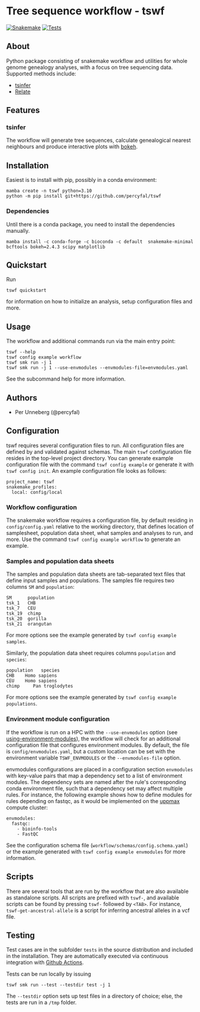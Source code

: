# Tree sequence workflow - tswf

[![Snakemake](https://img.shields.io/badge/snakemake-≥7.0-brightgreen.svg)](https://snakemake.bitbucket.io)
[![Tests](https://github.com/percyfal/wg-genealogy-smk/actions/workflows/main.yaml/badge.svg)](https://github.com/percyfal/tswf/actions/workflows/main.yaml)

## About

Python package consisting of snakemake workflow and utilities for
whole genome genealogy analyses, with a focus on tree sequencing data.
Supported methods include:

- [tsinfer](https://github.com/tskit-dev/tsinfer "tree sequence inference")
- [Relate](https://myersgroup.github.io/relate/ "estimate genome-wide genealogies")

## Features

### tsinfer

The workflow will generate tree sequences, calculate genealogical
nearest neighbours and produce interactive plots with
[bokeh](https://docs.bokeh.org/en/latest/).

## Installation

Easiest is to install with pip, possibly in a conda environment:

    mamba create -n tswf python=3.10
    python -m pip install git+https://github.com/percyfal/tswf

### Dependencies

Until there is a conda package, you need to install the dependencies
manually.

    mamba install -c conda-forge -c bioconda -c default  snakemake-minimal bcftools bokeh=2.4.3 scipy matplotlib

## Quickstart

Run

    tswf quickstart

for information on how to initialize an analysis, setup configuration
files and more.

## Usage

The workflow and additional commands run via the main entry point:

    tswf --help
    tswf config example workflow
    tswf smk run -j 1
    tswf smk run -j 1 --use-envmodules --envmodules-file=envmodules.yaml

See the subcommand help for more information.

## Authors

- Per Unneberg (@percyfal)

## Configuration

tswf requires several configuration files to run. All configuration
files are defined by and validated against schemas. The main `tswf`
configuration file resides in the top-level project directory. You can
generate example configuration file with the command `tswf config
example` or generate it with `tswf config init`. An example
configuration file looks as follows:

    project_name: tswf
    snakemake_profiles:
      local: config/local

### Workflow configuration

The snakemake workflow requires a configuration file, by default
residing in `config/config.yaml` relative to the working directory,
that defines location of samplesheet, population data sheet, what
samples and analyses to run, and more. Use the command `tswf config
example workflow` to generate an example.

### Samples and population data sheets

The samples and population data sheets are tab-separated text files
that define input samples and populations. The samples file requires
two columns `SM` and `population`:

    SM      population
    tsk_1   CHB
    tsk_7   CEU
    tsk_19  chimp
    tsk_20  gorilla
    tsk_21  orangutan

For more options see the example generated by `tswf config example
samples`.

Similarly, the population data sheet requires columns `population` and
`species`:

    population   species
    CHB    Homo sapiens
    CEU    Homo sapiens
    chimp     Pan troglodytes

For more options see the example generated by `tswf config example
populations`.

### Environment module configuration

If the workflow is run on a HPC with the `--use-envmodules` option
(see
[using-environment-modules](https://snakemake.readthedocs.io/en/stable/snakefiles/deployment.html#using-environment-modules)),
the workflow will check for an additional configuration file that
configures environment modules. By default, the file is
`config/envmodules.yaml`, but a custom location can be set with the
environment variable `TSWF_ENVMODULES` or the `--envmodules-file`
option.

envmodules configurations are placed in a configuration section
`envmodules` with key-value pairs that map a dependency set to a list
of environment modules. The dependency sets are named after the rule's
corresponding conda environment file, such that a dependency set may
affect multiple rules. For instance, the following example shows how
to define modules for rules depending on fastqc, as it would be
implemented on the [uppmax](https://uppmax.uu.se/) compute cluster:

    envmodules:
      fastqc:
        - bioinfo-tools
        - FastQC

See the configuration schema file
(`workflow/schemas/config.schema.yaml`) or the example generated with
`tswf config example envmodules` for more information.

## Scripts

There are several tools that are run by the workflow that are also
available as standalone scripts. All scripts are prefixed with
`tswf-`, and available scripts can be found by pressing `tswf-`
followed by `<TAB>`. For instance, `tswf-get-ancestral-allele` is a
script for inferring ancestral alleles in a vcf file.

## Testing

Test cases are in the subfolder `tests` in the source distribution and
included in the installation. They are automatically executed via
continuous integration with [Github
Actions](https://github.com/features/actions).

Tests can be run locally by issuing

    tswf smk run --test --testdir test -j 1

The `--testdir` option sets up test files in a directory of choice;
else, the tests are run in a `/tmp` folder.
